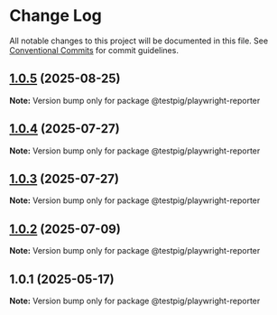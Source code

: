 # Change Log

All notable changes to this project will be documented in this file.
See [Conventional Commits](https://conventionalcommits.org) for commit guidelines.

## [1.0.5](https://github.com/testpig-io/node-reporters/compare/@testpig/playwright-reporter@1.0.4...@testpig/playwright-reporter@1.0.5) (2025-08-25)

**Note:** Version bump only for package @testpig/playwright-reporter





## [1.0.4](https://github.com/testpig-io/node-reporters/compare/@testpig/playwright-reporter@1.0.2...@testpig/playwright-reporter@1.0.4) (2025-07-27)

**Note:** Version bump only for package @testpig/playwright-reporter





## [1.0.3](https://github.com/testpig-io/node-reporters/compare/@testpig/playwright-reporter@1.0.2...@testpig/playwright-reporter@1.0.3) (2025-07-27)

**Note:** Version bump only for package @testpig/playwright-reporter





## [1.0.2](https://github.com/testpig-io/node-reporters/compare/@testpig/playwright-reporter@1.0.1...@testpig/playwright-reporter@1.0.2) (2025-07-09)

**Note:** Version bump only for package @testpig/playwright-reporter





## 1.0.1 (2025-05-17)

**Note:** Version bump only for package @testpig/playwright-reporter
